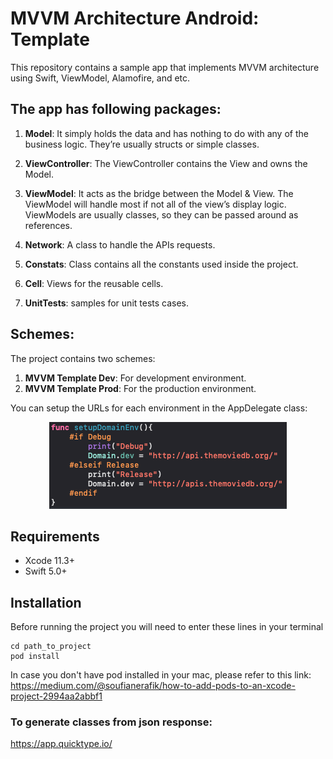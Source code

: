 # MVVM Architecture Android: Template


This repository contains a sample app that implements MVVM architecture using Swift, ViewModel, Alamofire, and etc.


## The app has following packages:

1. **Model**: It simply holds the data and has nothing to do with any of the business logic. They’re usually structs or simple classes.
2. **ViewController**: The ViewController contains the View and owns the Model.
3. **ViewModel**: It acts as the bridge between the Model & View. The ViewModel will handle most if not all of the view’s display logic. ViewModels are usually classes, so they can be passed around as references.

4. **Network**: A class to handle the APIs requests.
5. **Constats**: Class contains all the constants used inside the project.
6. **Cell**: Views for the reusable cells.
7. **UnitTests**: samples for unit tests cases.


## Schemes:

The project contains two schemes:
1. **MVVM Template Dev**: For development environment.
2. **MVVM Template Prod**: For the production environment.

You can setup the URLs for each environment in the AppDelegate class:

<p align="center">
<img src="setupDomainEnv.png">
</p>

## Requirements

- Xcode 11.3+
- Swift 5.0+

## Installation

Before running the project you will need to enter these lines in your terminal
```
cd path_to_project
pod install
```

In case you don't have pod installed in your mac, please refer to this link:
https://medium.com/@soufianerafik/how-to-add-pods-to-an-xcode-project-2994aa2abbf1


### To generate classes from json response:
https://app.quicktype.io/


